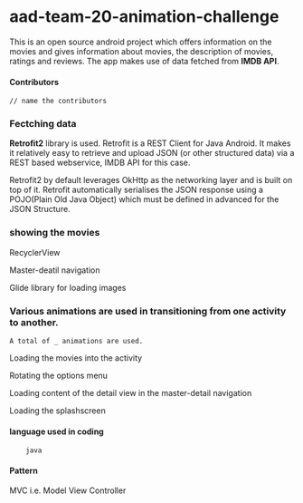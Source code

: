 # aad-team-20-animation-challenge

This is an open source android project which offers information on the movies
and gives information about movies, the description of movies, ratings and reviews.
The app makes use of data fetched from **IMDB API**.

#### Contributors
    // name the contributors
### Fectching data
**Retrofit2** library is used.
Retrofit is a REST Client for Java Android. It makes it relatively easy to retrieve and upload JSON (or other structured data)
via a REST based webservice, IMDB API for this case.

Retrofit2 by default leverages OkHttp as the networking layer and is built on top of it.
Retrofit automatically serialises the JSON response using a POJO(Plain Old Java Object) which must be defined in advanced for the JSON Structure.

### showing the movies
RecyclerView

Master-deatil navigation

Glide library for loading images

### Various animations are used in transitioning from one activity to another.
    A total of _ animations are used.
    
   Loading the movies into the activity

   Rotating the options menu

   Loading content of the detail view in the master-detail navigation

   Loading the splashscreen

#### language used in coding
        java
#### Pattern
MVC i.e. Model View Controller


